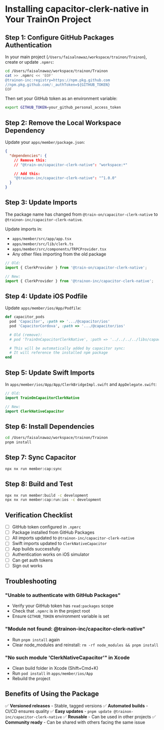# Installing capacitor-clerk-native in Your TrainOn Project

## Step 1: Configure GitHub Packages Authentication

In your main project (`/Users/faisalnawaz/workspace/trainon/Trainon`), create or update `.npmrc`:

```bash
cd /Users/faisalnawaz/workspace/trainon/Trainon
cat >> .npmrc << 'EOF'
@trainon-inc:registry=https://npm.pkg.github.com
//npm.pkg.github.com/:_authToken=${GITHUB_TOKEN}
EOF
```

Then set your GitHub token as an environment variable:
```bash
export GITHUB_TOKEN=your_github_personal_access_token
```

## Step 2: Remove the Local Workspace Dependency

Update your `apps/member/package.json`:

```json
{
  "dependencies": {
    // Remove this:
    // "@train-on/capacitor-clerk-native": "workspace:*"

    // Add this:
    "@trainon-inc/capacitor-clerk-native": "^1.0.0"
  }
}
```

## Step 3: Update Imports

The package name has changed from `@train-on/capacitor-clerk-native` to `@trainon-inc/capacitor-clerk-native`.

Update imports in:
- `apps/member/src/app/app.tsx`
- `apps/member/src/lib/clerk.ts`
- `apps/member/src/components/TRPCProvider.tsx`
- Any other files importing from the old package

```typescript
// Old:
import { ClerkProvider } from '@train-on/capacitor-clerk-native';

// New:
import { ClerkProvider } from '@trainon-inc/capacitor-clerk-native';
```

## Step 4: Update iOS Podfile

Update `apps/member/ios/App/Podfile`:

```ruby
def capacitor_pods
  pod 'Capacitor', :path => '.../@capacitor/ios'
  pod 'CapacitorCordova', :path => '.../@capacitor/ios'

  # Old (remove):
  # pod 'TrainOnCapacitorClerkNative', :path => '../../../../libs/capacitor-clerk-native'

  # This will be automatically added by capacitor sync:
  # It will reference the installed npm package
end
```

## Step 5: Update Swift Imports

In `apps/member/ios/App/App/ClerkBridgeImpl.swift` and `AppDelegate.swift`:

```swift
// Old:
import TrainOnCapacitorClerkNative

// New:
import ClerkNativeCapacitor
```

## Step 6: Install Dependencies

```bash
cd /Users/faisalnawaz/workspace/trainon/Trainon
pnpm install
```

## Step 7: Sync Capacitor

```bash
npx nx run member:cap:sync
```

## Step 8: Build and Test

```bash
npx nx run member:build -c development
npx nx run member:cap:run:ios -c development
```

## Verification Checklist

- [ ] GitHub token configured in `.npmrc`
- [ ] Package installed from GitHub Packages
- [ ] All imports updated to `@trainon-inc/capacitor-clerk-native`
- [ ] Swift imports updated to `ClerkNativeCapacitor`
- [ ] App builds successfully
- [ ] Authentication works on iOS simulator
- [ ] Can get auth tokens
- [ ] Sign out works

## Troubleshooting

### "Unable to authenticate with GitHub Packages"
- Verify your GitHub token has `read:packages` scope
- Check that `.npmrc` is in the project root
- Ensure `GITHUB_TOKEN` environment variable is set

### "Module not found: @trainon-inc/capacitor-clerk-native"
- Run `pnpm install` again
- Clear node_modules and reinstall: `rm -rf node_modules && pnpm install`

### "No such module 'ClerkNativeCapacitor'" in Xcode
- Clean build folder in Xcode (Shift+Cmd+K)
- Run `pod install` in `apps/member/ios/App`
- Rebuild the project

## Benefits of Using the Package

✅ **Versioned releases** - Stable, tagged versions
✅ **Automated builds** - CI/CD ensures quality
✅ **Easy updates** - `pnpm update @trainon-inc/capacitor-clerk-native`
✅ **Reusable** - Can be used in other projects
✅ **Community ready** - Can be shared with others facing the same issue


